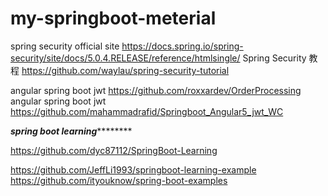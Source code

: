 # my-springboot-meterial

spring security official site https://docs.spring.io/spring-security/site/docs/5.0.4.RELEASE/reference/htmlsingle/
Spring Security 教程 https://github.com/waylau/spring-security-tutorial

angular spring boot jwt https://github.com/roxxardev/OrderProcessing
angular spring boot jwt https://github.com/mahammadrafid/Springboot_Angular5_jwt_WC


***********spring boot learning*******************

https://github.com/dyc87112/SpringBoot-Learning

https://github.com/JeffLi1993/springboot-learning-example
https://github.com/ityouknow/spring-boot-examples

